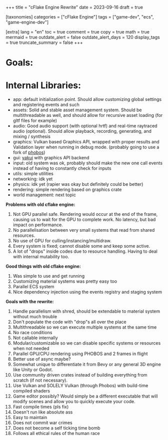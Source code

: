 +++
title = "cFlake Engine Rewrite"
date = 2023-09-16
draft = true

[taxonomies]
categories = ["cFlake Engine"]
tags = ["game-dev", "ecs", "game-engine-dev"]

[extra]
lang = "en"
toc = true
comment = true
copy = true
math = true
mermaid = true
outdate_alert = false
outdate_alert_days = 120
display_tags = true
truncate_summary = false
+++
# Goals:


# Internal Libraries: 
* app: default initialization point. Should allow customizing global settings and registering events and such
* assets: Solid and stable asset management system. Should be multithreadable as well, and should allow for recursive asset loading (for gltf files for example)
* audio: Good audio support (with optional hrtf) and real-time raytraced audio (optional). Should allow playback, recording, generating, and mixing / synthesis
* graphics: Vulkan based Graphics API, wrapped with proper results and Validation layer when running in debug mode. (probably going to use a fork of [phobos](https://crates.io/crates/phobos))
* gui: [yakui](https://crates.io/crates/yakui) with graphics API backend
* input: old system was ok, probably should make the new one call events instead of having to constantly check for inputs
* utils: simple utilities
* networking: idk yet
* physics: idk yet (rapier was okay but definitely could be better)
* rendering: simple rendering based on graphics crate
* world management: next topic

**Problems with old cflake engine:**
1. Not GPU parallel safe. Rendering would occur at the end of the frame, causing us to wait for the GPU to complete work. No latency, but bad impact on performance.
2. No parallelisation between very small systems that read from shared resources.
3. No use of GPU for culling/instancing/multidraw.
4. Every system is fixed; cannot disable some and keep some active.
5. A lot of "drops" inside codes due to resource handling. Having to deal with internal mutability too.

**Good things with old cflake engine:**
1. Was simple to use and get running
2. Customizing material systems was pretty easy too
3. Parallel ECS system
4. Nice dependency injection using the events registry and staging system

**Goals with the rewrite:**
1. Handle parallelism with shred, should be extendable to material system without much trouble
2. Don't populate the code with "drop"s all over the place
3. Multithreadable so we can execute multiple systems at the same time
4. No race conditions
5. Not callable internally
6. Modular/customizable so we can disable specific systems or resources when not needed
7. Parallel GPU/CPU rendering using PHOBOS and 2 frames in flight
8. Better use of async maybe?
9. Somewhat unique to differentiate it from Bevy or any general 3D engine like Unity or Godot.
10. Use community driven crates instead of building everything from scratch (if not necessary).
11. Use Vulkan and SOLELY Vulkan (through Phobos) with build-time compiled shaders
12. Game editor possibly? Would simply be a different executable that will modify scenes and allow you to quickly execute your code.
14. Fast compile times (pls fix)
15. Doesn't run like absolute ass
16. Easy to maintain
17. Does not commit war crimes
18. Does not become a self ticking time bomb
19. Follows all ethical rules of the human race